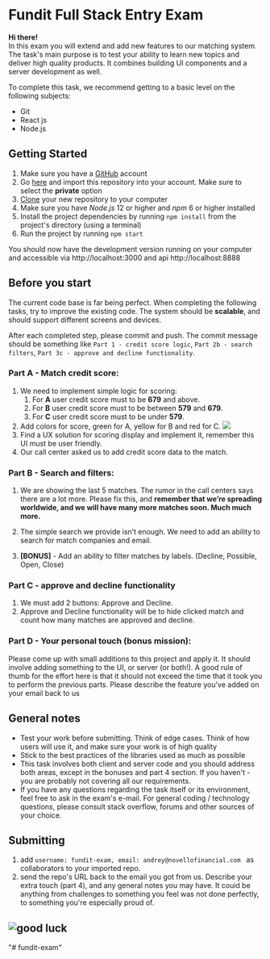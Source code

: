 # Fundit Full Stack Entry Exam

**Hi there!**  
In this exam you will extend and add new features to our matching system.
The task's main purpose is to test your ability to learn new topics and deliver high quality products. It combines building UI components and a server development as well.

To complete this task, we recommend getting to a basic level on the following subjects:

- Git
- React js
- Node.js

## Getting Started

1. Make sure you have a [GitHub](https://github.com) account
2. Go [here](https://github.com/new/import) and import this repository into your account. Make sure to select the **private** option
3. [Clone](https://try.github.io/) your new repository to your computer
4. Make sure you have _Node.js_ 12 or higher and _npm_ 6 or higher installed
5. Install the project dependencies by running `npm install` from the project's directory (using a terminal)
6. Run the project by running `npm start`

You should now have the development version running on your computer and accessible via http://localhost:3000
and api http://localhost:8888

## Before you start

The current code base is far being perfect. When completing the following tasks, try to improve the existing code. The system should be **scalable**, and should support different screens and devices.

After each completed step, please commit and push. The commit message should be something like `Part 1 - credit score logic`, `Part 2b - search filters`, `Part 3c - approve and decline functionality`.

### Part A - Match credit score:

1. We need to implement simple logic for scoring:
   1. For **A** user credit score must to be **679** and above.
   2. For **B** user credit score must to be between **579** and **679**.
   3. For **C** user credit score must to be under **579**.
2. Add colors for score, green for A, yellow for B and red for C.
   ![](https://www.fundit.io/wp-content/uploads/2021/11/part1.png)
3. Find a UX solution for scoring display and implement it, remember this UI must be user friendly.
4. Our call center asked us to add credit score data to the match.

### Part B - Search and filters:

1. We are showing the last 5 matches. The rumor in the call centers says there are a lot more. Please fix this, and **remember that we’re spreading worldwide, and we will have many more matches soon. Much much more.**

2. The simple search we provide isn’t enough. We need to add an ability to search for match companies and email.

3. **[BONUS]** - Add an ability to filter matches by labels. (Decline, Possible, Open, Close)

### Part C - approve and decline functionality

1. We must add 2 buttons: Approve and Decline.
2. Approve and Decline functionality will be to hide clicked match and count how many matches are approved and decline.

### Part D - Your personal touch (bonus mission):

Please come up with small additions to this project and apply it. It should involve adding something to the UI, or server (or both!). A good rule of thumb for the effort here is that it should not exceed the time that it took you to perform the previous parts.
Please describe the feature you've added on your email back to us

## General notes

- Test your work before submitting. Think of edge cases. Think of how users will use it, and make sure your work is of high quality
- Stick to the best practices of the libraries used as much as possible
- This task involves both client and server code and you should address both areas, except in the bonuses and part 4 section. If you haven't - you are probably not covering all our requirements.
- If you have any questions regarding the task itself or its environment, feel free to ask in the exam's e-mail. For general coding / technology questions, please consult stack overflow, forums and other sources of your choice.

## Submitting

1. add `username: fundit-exam, email: andrey@novellofinancial.com ` as collaborators to your imported repo.
2. send the repo's URL back to the email you got from us. Describe your extra touch (part 4), and any general notes you may have. It couid be anything from challenges to something you feel was not done perfectly, to something you're especially proud of.

## ![good luck](https://media.giphy.com/media/12XDYvMJNcmLgQ/giphy.gif)
"# fundit-exam" 

